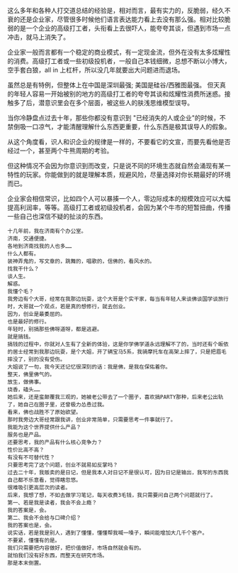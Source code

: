 这么多年和各种人打交道总结的经验是，相对而言，最有实力的，反脆弱，经久不衰的还是企业家，尽管很多时候他们语言表达能力看上去没有那么强。相对比较脆弱的是一个企业的高级打工者，头衔看上去很吓人，能夸夸其谈，但遇到市场一点冲击，就马上消失了。

企业家一般而言都有一个稳定的商业模式，有一定现金流，但外在没有太多炫耀性的消费。高级打工者或一些初级投机者，一般自己本钱细微，总想不断以小博大，空手套白狼，all in 上杠杆，所以没几年就要出大问题进而退场。

虽然总是有特例，但整体上在中国是深圳最强; 美国是硅谷/西雅图最强。 但天真的年轻人容易一开始被别的地方的高级打工者的夸夸其谈和炫耀性消费所迷惑。接触多了后，潜意识里会在多个层面，被这些人的肤浅思维模型误导。

当你冷静盘点过去十年，那些你都没有意识到 "已经消失的人或企业"的时候，不禁倒吸一口凉气，才能清醒理解什么东西更重要，什么东西是极其误导人的假象。

从这个角度看，识人和识企业的规律是一样的，不要看它的文宣，而要先看他是否经过一个，甚至两个牛熊周期的考验。

但这种情况不会因为你意识到而改变，只是说不同的环境生态就自然会涌现有某一特性的玩家。你能做到的就是理解本质，规避风险，尽量选择对你长期最好的环境而已。

企业家会相信常识，比如四个人可以暴揍一个人，零边际成本的规模效应可以大幅提高利润率，等等。高级打工者或初级投机者，会因为某个牛市的短暂扭曲，传播一些自己也深信不疑的扯淡的东西。

```
十几年前，我在济南有个办公室。
济南，交通便捷。
各地到济南找我的人也多……
什么人都有。
装神弄鬼的，写文章的，跳舞的，唱歌的，信佛的，看风水的。
找我干什么？
谈人生。
解惑。
我懂个毛？
我旁边有个大哥，经常在我那边玩耍，这个大哥是个实干家，每当有年轻人来谈佛谈国学谈旅行时，大哥就一个观点，若是真的想修行，就去创业。
因为，创业是最委屈的。
也是最好的修行。
年轻时，别搞那些佛呀道呀，都是逃避。
就是搞钱。
搞钱的过程中，你就对人生有了全新的体验，这是你学佛学道永远理解不了的，当时还有个皈依的居士经常到我那边玩耍，是个大姐，开了辆宝马5系，我骑摩托车在高架上摔了，只是把眉毛摔没了，别的没有受伤。
大姐说了一句，我今天还记忆很深刻的话：我是佛，是我在保佑着你。
整天，佛里佛气的。
放生，做佛事。
烧香，磕头……
她后来，还是蛮颠覆我三观的，她被老公带去了一个圈子，喜欢搞PARTY那种，后来老公出轨了，她自己在圈子里，还曾极力怂恿过我。
看来，佛也战胜不了原始欲望。
那时我旁边大哥经常跟我讲，创业非常简单，只需要思考一件事就行了。
我能为这个世界提供什么产品？
服务也是产品。
还要思考，我的产品有什么核心竞争力？
性价比高不高？
有没有不可替代性？
只要思考完了这个问题，创业不就易如反掌吗？
过去二十年，我贩卖的是日记，但是我本人对日记不是很认可，因为日记是输出，我写的东西我自己都不乐意看，觉得瞎忽悠。
很难吸引更高层次的读者。
后来，我想了想，不如去做学习笔记，每天收费3毛钱，我只需要问自己两个问题就行了。
第一、若是我是读者，我会不会上瘾？
我的答案是，会。
第二、我会不会给与口碑介绍？
我的答案也是，会。
说实话，若是我是别人，遇到了懂懂，懂懂帮我喊一嗓子，瞬间能增加大几千个客户。
不要紧，懂懂有的是。
我们只需要把内容做好，把价值做好，市场自然就会有的。
就怕我们没有好东西，而整天在研究市场。
那是本末倒置。
```
